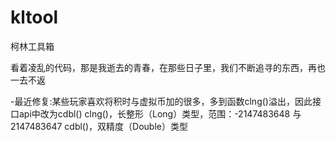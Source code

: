 # kltool
 柯林工具箱
 
看着凌乱的代码，那是我逝去的青春，在那些日子里，我们不断追寻的东西，再也一去不返

-最近修复:某些玩家喜欢将积时与虚拟币加的很多，多到函数clng()溢出，因此接口api中改为cdbl()
clng()，长整形（Long）类型，范围：-2147483648 与 2147483647
cdbl()，双精度（Double）类型

